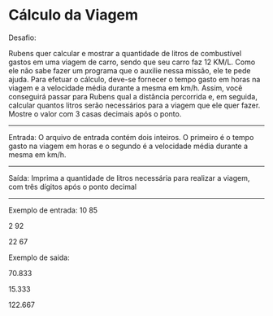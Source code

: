 # Cálculo da Viagem

Desafio:

Rubens quer calcular e mostrar a quantidade de litros de
combustível gastos em uma viagem de carro, sendo que seu carro
faz 12 KM/L. Como ele não sabe fazer um programa que o auxilie
nessa missão, ele te pede ajuda. Para efetuar o cálculo, deve-se
fornecer o tempo gasto em horas na viagem e a velocidade média
durante a mesma em km/h. Assim, você conseguirá passar para Rubens
qual a distância percorrida e, em seguida, calcular quantos litros
serão necessários para a viagem que ele quer fazer. Mostre o valor
com 3 casas decimais após o ponto.

---

Entrada:
O arquivo de entrada contém dois inteiros. O primeiro é o tempo
gasto na viagem em horas e o segundo é a velocidade média durante
a mesma em km/h.

---

Saída:
Imprima a quantidade de litros necessária para realizar a viagem,
com três dígitos após o ponto decimal

---

Exemplo de entrada:
10 85

2 92

22 67

Exemplo de saida:

70.833

15.333

122.667
